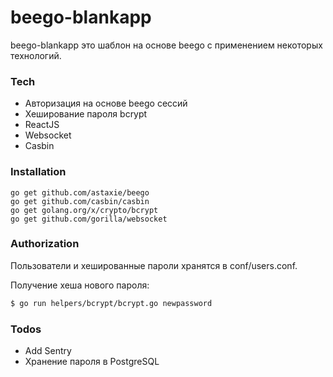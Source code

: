 # beego-blankapp 
beego-blankapp это шаблон на основе beego с применением некоторых технологий.


### Tech
 - Авторизация на основе beego сессий
 - Хеширование пароля bcrypt
 - ReactJS
 - Websocket
 - Casbin
 
 
### Installation
    go get github.com/astaxie/beego
    go get github.com/casbin/casbin
    go get golang.org/x/crypto/bcrypt
    go get github.com/gorilla/websocket


### Authorization
Пользователи и хешированные пароли хранятся в conf/users.conf.

Получение хеша нового пароля: 
```sh
$ go run helpers/bcrypt/bcrypt.go newpassword
```


### Todos
 - Add Sentry
 - Хранение пароля в PostgreSQL

